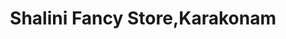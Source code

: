 ---
title: "Shalini Fancy Store,Karakonam"
url: /neyattinkara/shalini-fancy-store-karakonam/
shop: variety store
---
